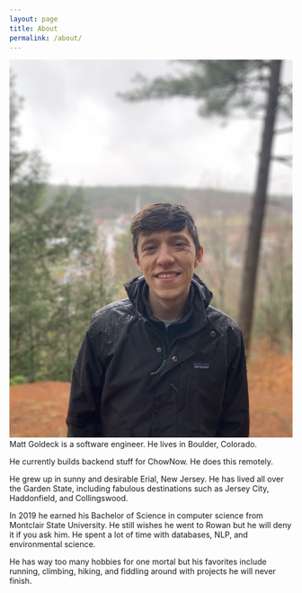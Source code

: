 ```yaml
---
layout: page
title: About
permalink: /about/
---
```


![me](/assets/matt.jpg#float-left)
Matt Goldeck is a software engineer. He lives in Boulder, Colorado.

He currently builds backend stuff for ChowNow. He does this remotely.

He grew up in sunny and desirable Erial, New Jersey. He has lived all over the Garden State, including fabulous destinations such as Jersey City, Haddonfield, and Collingswood.

In 2019 he earned his Bachelor of Science in computer science from Montclair State University. He still wishes he went to Rowan but he will deny it if you ask him. He spent a lot of time with databases, NLP, and environmental science.

He has way too many hobbies for one mortal but his favorites include running, climbing, hiking, and fiddling around with projects he will never finish.
